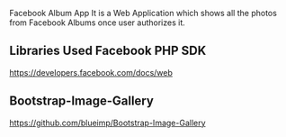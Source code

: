 Facebook Album App
It is a Web Application which shows all the photos from Facebook Albums once user authorizes it.

Libraries Used
Facebook PHP SDK
-----------------
https://developers.facebook.com/docs/web

Bootstrap-Image-Gallery
-----------------
https://github.com/blueimp/Bootstrap-Image-Gallery

